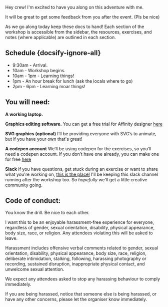 Hey crew! I'm excited to have you along on this adventure with me.

It will be great to get some feedback from you after the event. (Pls be nice)

As we go along today keep these docs to hand! Each section of the workshop is accessible from the sidebar, the resources, exercises, and notes (where applicable) are outlined in each section.


## Schedule {docsify-ignore-all}

* 9:30am - Arrival.
* 10am - Workshop begins.
* 10am - 1pm - Learning things!
* 1pm - An hour break for lunch (ask the locals where to go)
* 2pm - 6pm - Learning moar things!



## You will need:

__A working laptop.__

__Graphics editing software.__ You can get a free trial for Affinity designer [here](https://affinity.serif.com/en-gb/designer/#buy)

__SVG graphics (optional)__ I’ll be providing everyone with SVG’s to animate, but if you have your own that's great!

__A codepen account__ We’ll be using codepen for the exercises, so you’ll need a codepen account. If you don’t have one already, you can make one for free [here](https://codepen.io/)

__Slack__ If you have questions, get stuck during an exercise or want to share what you're working on, [this is the place!](https://join.slack.com/t/svg-animation/shared_invite/enQtOTU2MjM2MTUyNDcwLThkZDFiZTBhNzE4Mzc5YjAzODU0MzRmMDRjMzFiNGVjNmUxYTI1Njk5NTk3N2FjZWE3ZjQ4ZDA3MjdmMDU3OWQ) I'll be keeping this slack channel running after the workshop too. So _hopefully_ we'll get a little creative community going.


## Code of conduct:

You know the drill. Be nice to each other. 

I want this to be an enjoyable harassment-free experience for everyone, regardless of gender, sexual orientation, disability, physical appearance, body size, race, or religion. Any attendees violating this will be asked to leave.

Harassment includes offensive verbal comments related to gender, sexual orientation, disability, physical appearance, body size, race, religion, deliberate intimidation, stalking, following, harassing photography or recording, sustained disruption, inappropriate physical contact, and unwelcome sexual attention.

We expect any attendees asked to stop any harassing behaviour to comply immediately.

If you are being harassed, notice that someone else is being harassed, or have any other concerns, please let the organiser know immediately.